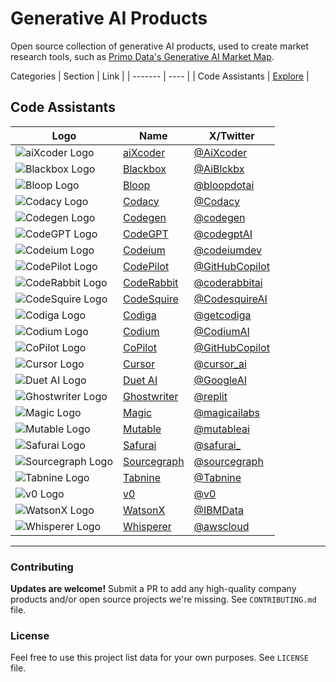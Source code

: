 # Generative AI Products
Open source collection of generative AI products, used to create market research tools, such as [Primo Data's Generative AI Market Map](https://primodata.org/generative-ai).

Categories
| Section | Link |
| ------- | ---- |
| Code Assistants | [Explore](https://github.com/PrimoData/generative-ai-products#code-assistants) |

## Code Assistants

| Logo | Name | X/Twitter |
|------|------|-----------|
| ![aiXcoder Logo](https://pbs.twimg.com/profile_images/1280775810333331456/8nTX-_4t_normal.jpg) | [aiXcoder](https://www.aixcoder.com/en) | [@AiXcoder](https://twitter.com/AiXcoder) |
| ![Blackbox Logo](https://pbs.twimg.com/profile_images/1505915357256687621/r2MofY7F_normal.png) | [Blackbox](https://www.blackbox.ai/) | [@AiBlckbx](https://twitter.com/AiBlckbx) |
| ![Bloop Logo](https://pbs.twimg.com/profile_images/1636710861698940929/2ptybbr5_normal.jpg) | [Bloop](https://bloop.ai/) | [@bloopdotai](https://twitter.com/bloopdotai) |
| ![Codacy Logo](https://pbs.twimg.com/profile_images/1684453842614620161/SOBbv8aN_normal.jpg) | [Codacy](https://www.codacy.com/) | [@Codacy](https://twitter.com/Codacy) |
| ![Codegen Logo](https://pbs.twimg.com/profile_images/1724961150574710784/fwOvFM22_normal.jpg) | [Codegen](https://www.codegen.com/) | [@codegen](https://twitter.com/codegen) |
| ![CodeGPT Logo](https://pbs.twimg.com/profile_images/1659371995362914304/-PPfO8ty_normal.jpg) | [CodeGPT](https://www.codegpt.co/) | [@codegptAI](https://twitter.com/codegptAI) |
| ![Codeium Logo](https://pbs.twimg.com/profile_images/1636064664491806721/qMusm2sh_normal.png) | [Codeium](https://codeium.com/) | [@codeiumdev](https://twitter.com/codeiumdev) |
| ![CodePilot Logo](https://pbs.twimg.com/profile_images/1537476644033613824/pIeVTkS5_normal.jpg) | [CodePilot](https://github.com/features/copilot) | [@GitHubCopilot](https://twitter.com/GitHubCopilot) |
| ![CodeRabbit Logo](https://pbs.twimg.com/profile_images/1666581885919830018/JHs9U-kt_normal.jpg) | [CodeRabbit](https://coderabbit.ai/) | [@coderabbitai](https://twitter.com/coderabbitai) |
| ![CodeSquire Logo](https://pbs.twimg.com/profile_images/1566054847752830978/sjsp0gRM_normal.png) | [CodeSquire](https://www.codesquire.ai/) | [@CodesquireAI](https://twitter.com/CodesquireAI) |
| ![Codiga Logo](https://pbs.twimg.com/profile_images/1461062632782266368/Be90ziZk_normal.jpg) | [Codiga](https://www.codiga.io/) | [@getcodiga](https://twitter.com/getcodiga) |
| ![Codium Logo](https://pbs.twimg.com/profile_images/1607720585055928321/PffmBu3b_normal.jpg) | [Codium](https://www.codium.ai/) | [@CodiumAI](https://twitter.com/CodiumAI) |
| ![CoPilot Logo](https://pbs.twimg.com/profile_images/1537476644033613824/pIeVTkS5_normal.jpg) | [CoPilot](https://github.com/features/copilot/) | [@GitHubCopilot](https://twitter.com/GitHubCopilot) |
| ![Cursor Logo](https://pbs.twimg.com/profile_images/1700204840843096064/2vF7o264_normal.jpg) | [Cursor](https://cursor.sh/) | [@cursor_ai](https://twitter.com/cursor_ai) |
| ![Duet AI Logo](https://pbs.twimg.com/profile_images/993649592422907904/yD7LkqU2_normal.jpg) | [Duet AI](https://cloud.google.com/duet-ai) | [@GoogleAI](https://twitter.com/GoogleAI) |
| ![Ghostwriter Logo](https://pbs.twimg.com/profile_images/1577395477137526784/ECF9IL4v_normal.jpg) | [Ghostwriter](https://replit.com/ai) | [@replit](https://twitter.com/replit) |
| ![Magic Logo](https://pbs.twimg.com/profile_images/1530221733847900161/0B7f0QHH_normal.jpg) | [Magic](https://magic.dev/) | [@magicailabs](https://twitter.com/magicailabs) |
| ![Mutable Logo](https://pbs.twimg.com/profile_images/1512613624052912130/-Yn4Y9fl_normal.jpg) | [Mutable](https://mutable.ai/) | [@mutableai](https://twitter.com/mutableai) |
| ![Safurai Logo](https://pbs.twimg.com/profile_images/1598378118871453717/iTx6TyIr_normal.jpg) | [Safurai](https://www.safurai.com/) | [@safurai_](https://twitter.com/safurai_) |
| ![Sourcegraph Logo](https://pbs.twimg.com/profile_images/1428393724527190022/4mt5PACL_normal.png) | [Sourcegraph](https://sourcegraph.com/) | [@sourcegraph](https://twitter.com/sourcegraph) |
| ![Tabnine Logo](https://pbs.twimg.com/profile_images/1674441061257605121/cY7Wp1bD_normal.jpg) | [Tabnine](https://www.tabnine.com/) | [@Tabnine](https://twitter.com/tabnine)
| ![v0 Logo](https://pbs.twimg.com/profile_images/1711816706874540032/z07hmQEH_normal.png) | [v0](https://v0.dev/) | [@v0](https://twitter.com/v0)
| ![WatsonX Logo](https://pbs.twimg.com/profile_images/1493924319482761222/LLefmcf7_normal.jpg) | [WatsonX](https://www.ibm.com/products/watsonx-assistant) | [@IBMData](https://twitter.com/IBMData)
| ![Whisperer Logo](https://pbs.twimg.com/profile_images/1641476962362302464/K8lb6OtN_normal.jpg) | [Whisperer](https://aws.amazon.com/codewhisperer/) | [@awscloud](https://twitter.com/awscloud)

---

### Contributing
**Updates are welcome!** Submit a PR to add any high-quality company products and/or open source projects we're missing. See `CONTRIBUTING.md` file.

### License
Feel free to use this project list data for your own purposes. See `LICENSE` file.
